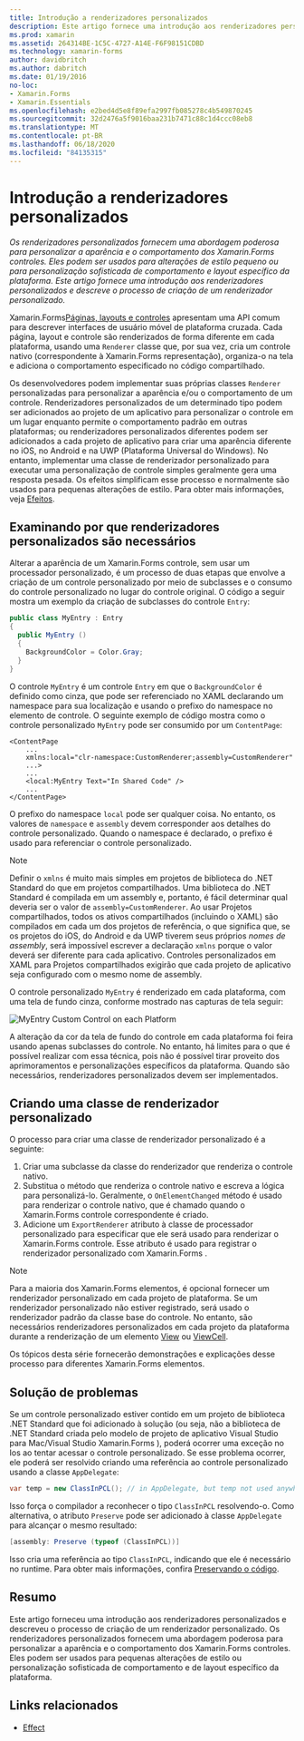 ```yaml
---
title: Introdução a renderizadores personalizados
description: Este artigo fornece uma introdução aos renderizadores personalizados e descreve o processo de criação de um renderizador personalizado.
ms.prod: xamarin
ms.assetid: 264314BE-1C5C-4727-A14E-F6F98151CDBD
ms.technology: xamarin-forms
author: davidbritch
ms.author: dabritch
ms.date: 01/19/2016
no-loc:
- Xamarin.Forms
- Xamarin.Essentials
ms.openlocfilehash: e2bed4d5e8f89efa2997fb085278c4b549870245
ms.sourcegitcommit: 32d2476a5f9016baa231b7471c88c1d4ccc08eb8
ms.translationtype: MT
ms.contentlocale: pt-BR
ms.lasthandoff: 06/18/2020
ms.locfileid: "84135315"
---
```

# <a name="introduction-to-custom-renderers"></a>Introdução a renderizadores personalizados

_Os renderizadores personalizados fornecem uma abordagem poderosa para personalizar a aparência e o comportamento dos Xamarin.Forms controles. Eles podem ser usados para alterações de estilo pequeno ou para personalização sofisticada de comportamento e layout específico da plataforma. Este artigo fornece uma introdução aos renderizadores personalizados e descreve o processo de criação de um renderizador personalizado._

Xamarin.Forms[Páginas, layouts e controles](~/xamarin-forms/user-interface/controls/index.md) apresentam uma API comum para descrever interfaces de usuário móvel de plataforma cruzada. Cada página, layout e controle são renderizados de forma diferente em cada plataforma, usando uma `Renderer` classe que, por sua vez, cria um controle nativo (correspondente à Xamarin.Forms representação), organiza-o na tela e adiciona o comportamento especificado no código compartilhado.

Os desenvolvedores podem implementar suas próprias classes `Renderer` personalizadas para personalizar a aparência e/ou o comportamento de um controle. Renderizadores personalizados de um determinado tipo podem ser adicionados ao projeto de um aplicativo para personalizar o controle em um lugar enquanto permite o comportamento padrão em outras plataformas; ou renderizadores personalizados diferentes podem ser adicionados a cada projeto de aplicativo para criar uma aparência diferente no iOS, no Android e na UWP (Plataforma Universal do Windows). No entanto, implementar uma classe de renderizador personalizado para executar uma personalização de controle simples geralmente gera uma resposta pesada. Os efeitos simplificam esse processo e normalmente são usados para pequenas alterações de estilo. Para obter mais informações, veja [Efeitos](~/xamarin-forms/app-fundamentals/effects/index.md).

## <a name="examining-why-custom-renderers-are-necessary"></a>Examinando por que renderizadores personalizados são necessários

Alterar a aparência de um Xamarin.Forms controle, sem usar um processador personalizado, é um processo de duas etapas que envolve a criação de um controle personalizado por meio de subclasses e o consumo do controle personalizado no lugar do controle original. O código a seguir mostra um exemplo da criação de subclasses do controle `Entry`:

```csharp
public class MyEntry : Entry
{
  public MyEntry ()
  {
    BackgroundColor = Color.Gray;
  }
}
```

O controle `MyEntry` é um controle `Entry` em que o `BackgroundColor` é definido como cinza, que pode ser referenciado no XAML declarando um namespace para sua localização e usando o prefixo do namespace no elemento de controle. O seguinte exemplo de código mostra como o controle personalizado `MyEntry` pode ser consumido por um `ContentPage`:

```xaml
<ContentPage
    ...
    xmlns:local="clr-namespace:CustomRenderer;assembly=CustomRenderer"
    ...>
    ...
    <local:MyEntry Text="In Shared Code" />
    ...
</ContentPage>
```

O prefixo do namespace `local` pode ser qualquer coisa. No entanto, os valores de `namespace` e `assembly` devem corresponder aos detalhes do controle personalizado. Quando o namespace é declarado, o prefixo é usado para referenciar o controle personalizado.

> [!NOTE]
> Definir o `xmlns` é muito mais simples em projetos de biblioteca do .NET Standard do que em projetos compartilhados. Uma biblioteca do .NET Standard é compilada em um assembly e, portanto, é fácil determinar qual deveria ser o valor de `assembly=CustomRenderer`. Ao usar Projetos compartilhados, todos os ativos compartilhados (incluindo o XAML) são compilados em cada um dos projetos de referência, o que significa que, se os projetos do iOS, do Android e da UWP tiverem seus próprios *nomes de assembly*, será impossível escrever a declaração `xmlns` porque o valor deverá ser diferente para cada aplicativo. Controles personalizados em XAML para Projetos compartilhados exigirão que cada projeto de aplicativo seja configurado com o mesmo nome de assembly.

O controle personalizado `MyEntry` é renderizado em cada plataforma, com uma tela de fundo cinza, conforme mostrado nas capturas de tela seguir:

![](introduction-images/screenshots.png "MyEntry Custom Control on each Platform")

A alteração da cor da tela de fundo do controle em cada plataforma foi feira usando apenas subclasses do controle. No entanto, há limites para o que é possível realizar com essa técnica, pois não é possível tirar proveito dos aprimoramentos e personalizações específicos da plataforma. Quando são necessários, renderizadores personalizados devem ser implementados.

## <a name="creating-a-custom-renderer-class"></a>Criando uma classe de renderizador personalizado

O processo para criar uma classe de renderizador personalizado é a seguinte:

1. Criar uma subclasse da classe do renderizador que renderiza o controle nativo.
1. Substitua o método que renderiza o controle nativo e escreva a lógica para personalizá-lo. Geralmente, o `OnElementChanged` método é usado para renderizar o controle nativo, que é chamado quando o Xamarin.Forms controle correspondente é criado.
1. Adicione um `ExportRenderer` atributo à classe de processador personalizado para especificar que ele será usado para renderizar o Xamarin.Forms controle. Esse atributo é usado para registrar o renderizador personalizado com Xamarin.Forms .

> [!NOTE]
> Para a maioria dos Xamarin.Forms elementos, é opcional fornecer um renderizador personalizado em cada projeto de plataforma. Se um renderizador personalizado não estiver registrado, será usado o renderizador padrão da classe base do controle. No entanto, são necessários renderizadores personalizados em cada projeto da plataforma durante a renderização de um elemento [View](xref:Xamarin.Forms.View) ou [ViewCell](xref:Xamarin.Forms.ViewCell).

Os tópicos desta série fornecerão demonstrações e explicações desse processo para diferentes Xamarin.Forms elementos.

## <a name="troubleshooting"></a>Solução de problemas

Se um controle personalizado estiver contido em um projeto de biblioteca .NET Standard que foi adicionado à solução (ou seja, não a biblioteca de .NET Standard criada pelo modelo de projeto de aplicativo Visual Studio para Mac/Visual Studio Xamarin.Forms ), poderá ocorrer uma exceção no Ios ao tentar acessar o controle personalizado. Se esse problema ocorrer, ele poderá ser resolvido criando uma referência ao controle personalizado usando a classe `AppDelegate`:

```csharp
var temp = new ClassInPCL(); // in AppDelegate, but temp not used anywhere
```

Isso força o compilador a reconhecer o tipo `ClassInPCL` resolvendo-o. Como alternativa, o atributo `Preserve` pode ser adicionado à classe `AppDelegate` para alcançar o mesmo resultado:

```csharp
[assembly: Preserve (typeof (ClassInPCL))]
```

Isso cria uma referência ao tipo `ClassInPCL`, indicando que ele é necessário no runtime. Para obter mais informações, confira [Preservando o código](~/ios/deploy-test/linker.md).

## <a name="summary"></a>Resumo

Este artigo forneceu uma introdução aos renderizadores personalizados e descreveu o processo de criação de um renderizador personalizado. Os renderizadores personalizados fornecem uma abordagem poderosa para personalizar a aparência e o comportamento dos Xamarin.Forms controles. Eles podem ser usados para pequenas alterações de estilo ou personalização sofisticada de comportamento e de layout específico da plataforma.

## <a name="related-links"></a>Links relacionados

- [Effect](~/xamarin-forms/app-fundamentals/effects/index.md)
